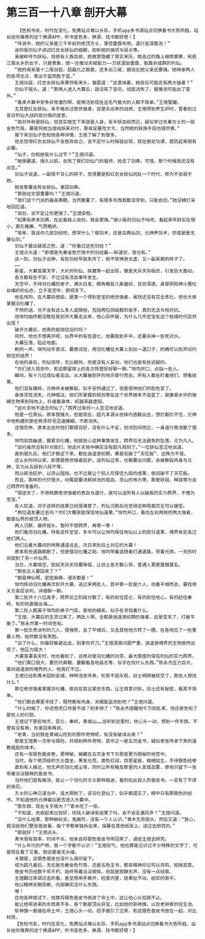 # 第三百一十八章 剖开大幕
        【告知书友，时代在变化，免费站点难以长存，手机app多书源站点切换看书大势所趋，站长给你推荐的这个换源APP，听书音色多、换源、找书都好使！】
       “传说中，她的父亲是三千年前的绝顶方士，掌控雷霆布雨，道行高深莫测！”
       迷你版剑仙子讲述红衣女妖仙的根脚，剖析她的强项与弱点等。
       虽被称呼为妖仙，但她有人族血统，她故意隐藏了真实来历，她走过的路上细雨蒙蒙，宛若江南水乡的女子，只是表象，她一旦催动天赋能力——万妖渡劫雷霆，能轰杀成群的列仙。
       “她的母亲是十二尾白狐，超越九之极数，还多出三尾，据说比她父亲还要强。她继承两人的各项优点，青出于蓝而胜于蓝。”
       王煊动容，红衣女妖仙来果然有来头，皱眉道：“这意味着，她背后可能还有两大强者？”
       剑仙子摇头，道：“那两人进入大幕后，就没有了音讯，彻底消失了，据推测可能出了意外。”
       “看来大幕中竞争异常激烈啊，能够活到现在且名气极大的人都不简单。”王煊警醒。
       尤其是红女妖仙，亲手格杀过绝世强者，这是杀出来的战绩，王煊得到养生炉时，曾看到过昔日列仙大战的部分烙印虚景。
       “她对外称是妖仙，但其实她生下来就是人身，有半妖血统而已，疑似学过先秦方士的一部金色竹简，要是将她当成纯妖来对付，那肯定要吃大亏，当然她的妖族手段也很厉害。”
       接下来剑仙子告知他各种详情，王煊了解了到很多。
       他总觉得红衣女妖仙不会放弃自己，说不定什么时候就出现，现在做足功课，提防起来很有必要。
       “仙子，你和她有什么过节？”王煊问道。
       “她很霸道，很久以前，击败了我们剑仙门的祖师，抢走了剑典，可惜，那个时候我还没有出生。”
       剑仙子说道，一副很不甘心的样子，觉得要是和红衣女妖仙同处一个时代，修为不会弱于她。
       她发誓要击败女妖仙，拿回剑典。
       “那部经文很重要吗？”王煊问道。
       “我们这个门派的最高典籍，当然重要了，有很多东西我都没学到，只能自创。”她没精打采地回应道。
       “自创，说不定让你更强了。”王煊安慰。
       “如果有原本剑典，在此基础上自创，我会更强。”缩小版的剑仙子咕哝，看起来年龄实在很小，面孔稚嫩，气质略娇。
       “简单，我送你几部剑经吧，想学什么？御剑术，还是古典仙剑，元神养剑术，亦或是是无量仙剑。”
       剑仙子露出疑惑之色，道：“你看过这些剑经？”
       王煊点头道：“即便是先秦金色竹简中的剑经篇——斩道剑，我也有。”
       这一刻，剑仙子出神，有些剑经早就失传了，她不禁神游太虚，又一副呆萌的样子了。
       ……
       新星，大幕笼罩天宇，大片的列仙、妖魔等一起出现，像是天兵天将临世，引发巨大轰动。
       各方都有些不安，不过没有流血事件发生。
       天空中，手持羽化幡的男子，满头白发，眼角略有几条皱纹，双目深邃，身穿阴阳神火蚕吐丝编织的仙衣，立于高空中，俯视天下。
       他名恒均，在大幕将熄前，是第一个得到至宝的绝世强者，虽然还没有完全炼化，但也大体掌握羽化幡了。
       不然的话，也不会有这么多人追随他，包括两位同级数的高手，真的无法与他对抗。
       但恒均始终都没敢轻易划开大幕走出来，他心存怀疑，为什么几件至宝在这个枯竭时代突然出现？
       破开大幕后，他真的能挡住旧约吗？
       同时，他也不想离开呢，仙界中的有些造化，他要取到手中，还要杀掉一些死对头。
       大幕压落，贴近地面。
       刷的一声，恒均动手尝试，要做试验，用羽化幡在大幕上划出一道口子，的确可以剖开旧约锁住的结界！
       在他的身后，列仙惊呼，无比眼热，但是没有人妄动，他们也是有些迟疑的。
       “你们进入现世中，和这颗星球上的各方阵营好好聊一聊。”恒均开口，点指一些人。
       瞬间，有十几位成仙者走出，从大幕被剖开的地方穿行而去。所有人都在盯着他们，想看结果。
       他们没有爆碎，元神并未被撕裂，似乎安然通过了，但是很快他们的脸色变了。
       身体灵性消失，元神暗淡，他们所掌握的规则等在这个世界根本不适宜了，就像是水中的强横生物来到陆地上，扑棱着身体，却越来越虚弱。
       “这片天地不适合列仙了。”跨界过来的一人苦涩地说道。
       他是一位真仙，原本很强大，但是现在，超凡本源从他体内逸散出去，想拦都拦不住，元神中他构建的那些秩序符号迅速模糊，不断消失。
       这很恐怖，原本出去时他们都很完好，没有什么不妥，但顷刻间而已，一身道行竟消散了很多。
       恒均双目幽邃，握紧羽化幡，他就担心这种事情发生，跨界后无法避免的坠落，沦为凡人。
       “旧约虽然没有针对我们，但这片天地中确实没有超凡规则了。”一位妖仙苦涩地说道。
       直到很久后，他们才稳定下来，都在逍遥游初期，算是突破了“天花板”，这殊为不易。
       这么长时间以来，即便是绝世强者庇护，送列仙过来，也都要出问题，会被撕裂肉身与元神，实力从五段到八段不等。
       而以妖池庇护，以灵山阻挡，也不过是让个别人可保住九段的成果，依旧破不了天花板。
       而且，那样的代价很大，动辄就要消耗妖池的祖血，灵山的伟力等，那是妖祖、释迦等为自己跨界时准备的。
       “很逆天了，不用耗费绝世强者的真血与道行，就可以送所有人以破板的实力跨界，不愧为至宝。”
       有人叹道，对于这样的结果已经很满意了，列仙沉默后也觉得这种局面完全可以接受。
       “两位道友要过去吗？你们大概率能保住地仙道果。”恒均开口，看向左右两侧的两大强者，都是仙界的绝顶人物。
       两人沉默，最终摇头，暂时不想跨界，再等一等！
       他们看向羽化幡，持有这件至宝，多半可以让恒均保住地仙以上的部分道果，境界肯定高过他们两人。
       他们沿着大幕间的特殊通道远去，次日来到旧土对应的大幕！
       原本有些道路都断了，但是借羽化幡之助，恒均带着追随者打通道路，带着光雨，一天的时间就到了另一片仙界。
       当日，大幕临空，犹如天兵天将要降临，让旧土各方都心惊，普通人更是震撼莫名。
       “那些古人要回来了？”
       “都是神仙啊，密密麻麻，漫天都是！”
       恒均挥动羽化幡再次剖开大幕，送过来两批人，其中第一批是六人，向着平城而去，要找相关方高层谈判，详细聊一聊。
       第二批共十八位高手，跨界后立刻就分散了，有的前往昆仑，有的前往地心，有的赶往秦岭，有的则直接出海……
       第二批人都属于恒均的弟子门徒，是他的嫡系，似乎在寻找着什么。
       “王煊，大幕后的生灵过来了，两批人啊，全都是逍遥游初期的强者，这是变天了，打破平衡了。”陈永杰第一时间告知。
       第一批负责谈判的几人，很强势，去了平城后，又去其他地方转了一圈，在各地见了一些重要人物，始终都没有笑脸。
       “谈了什么，你最好躲避出去，别拿你开刀。”王煊深感问题严重，逍遥游境界的生物居然出现了，他压力很大！
       大幕笼罩高天时，他也看到了，这绝对是羽化幡的功劳，最大限度的保住列仙的实力跨界。
       “他们胃口很大，要历代典籍，要翻看各地县志等，似乎在找什么东西。”陈永杰压力巨大，面对逍遥游的境界的人，他真打不过。
       王煊已经和青木回到安城，种种消息传来，形势不容乐观，旧土明明被挖空了，那些人想找什么？
       那位绝世强者掌握羽化幡，依旧在惦记某些东西，让王煊意识到，旧土还有秘密，极其不简单。
       “他们都去哪里寻找了，既然都有肉身，天眼能监测到吧？”王煊问道。
       “什么时候了，你还想虎口夺食不成？别多想了！”陈永杰提醒他千万别乱来，但还是告知了那些人的行踪。
       王煊记下那些地方，昆仑，秦岭，青城山……当听到这里时，他心头一动，想到一件东西，不管有没有用，先拿回来再说。
       “老青，当初我在青城山挖到的那件奇物呢，有没有破译出来？”
       那是王煊第一次参与探险，共得到两件奇物，其中之一是五页金书，疑似老张传承下来的道教祖庭的体术。
       还有一张银色兽皮卷，更神秘，被藏在五页金书下方那座更为隐秘的地宫中。
       当时，有个绝顶级的方士盘坐，黑发光亮，面色红润，目若星辰，栩栩如生，手持银色经卷
       直到有人接近，他无声的羽化成尘埃，同时让所有触及那里的人变成血雾，原地只留下一张带着淡淡银辉的兽皮书。
       当时他们就有推测，能让一个羽化的方士那样痴迷，看的如此投入的兽皮书，一定有了不得的来历。
       方士的心神沉浸当中，连大限到了，该羽化登仙了，似乎都遗忘了，眼中只有那银色的经书，不知道他的元神最后是否进入大幕中。
       “那东西，现在关乎很大？”青木吃了一惊。
       “不知道，先收起来比较好，你找人破译有结果了吗，会不会走漏风声？”王煊问道。
       “没什么结果，那种蝌蚪文，鬼画符，没有一个人认识。”青木无奈摇头，然后又道：“放心，我没给他们整张兽皮看，每个字都单独拆出来，描摹在其他纸张上，送过去研究的。”
       “那就好！”王煊点头。
       青木很有效率，时间不长，他亲自将银色兽皮书带回来了，递给王煊去研究。
       “什么年代的产物，我一个字都不认识！”王煊叹气，他也算是见识过不少特殊的文字了，可是现在看了又看，依旧是毫无头绪。
       关键是，这银色兽皮也没什么烙印留下。
       成为超凡者后，无论是先秦金色竹简，还是五色玉书，都有精神印记可以共鸣，知晓其意。
       兽皮书历经数千年不朽，始终带着淡淡银辉，但就是寂静无声，没有一点线索。
       王煊翻过来调过去的看，甚至想用手撕开，检查内里，结果扯不动，结实的邪乎。
       他以精神天眼观察，内部确实没什么东西。
       嗖！
       在他各种尝试下，他竟将银色兽皮书收进了命土中，这让他心头狂跳不止。
       能让他带进来的东西真不多，各个都是顶尖异宝，比如他的斩神旗，以及老钟家的往生池。
       斩神旗一直插在命土中，王煊心头一动，招手接引了过来，和这银色兽皮书放在一起，对比材质。
       【告知书友，时代在变化，免费站点难以长存，手机app多书源站点切换看书大势所趋，站长给你推荐的这个换源APP，听书音色多、换源、找书都好使！】